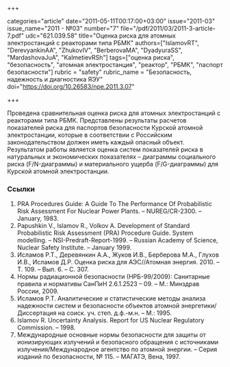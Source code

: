 +++

categories="article"
date="2011-05-11T00:17:00+03:00"
issue="2011-03"
issue_name="2011 - №03"
number="7"
file="/pdf/2011/03/2011-3-article-7.pdf"
udc="621.039.58"
title="Оценка риска для атомных электростанций с реакторами типа РБМК"
authors=["IslamovRT", "DerevyankinAA", "ZhukovIV", "BerberovaMA", "DyadyuraSS", "MardashovaJuA", "KalmetievRSh"]
tags=["оценка риска", "безопасность", "атомная электростанция", "реактор", "РБМК", "паспорт безопасности"]
rubric = "safety"
rubric_name = "Безопасность, надежность и диагностика ЯЭУ"
doi="https://doi.org/10.26583/npe.2011.3.07"

+++

Проведена сравнительная оценка риска для атомных электростанций с реакторами типа РБМК. Представлены результаты расчетов показателей риска для паспортов безопасности Курской атомной электростанции, которые в соответствии с Российским законодательством должен иметь каждый опасный объект. Результатом работы является оценка систем показателей риска в натуральных и экономических показателях – диаграммы социального риска (F/N-диаграммы) и материального ущерба (F/G-диаграммы) для Курской атомной электростанции.

### Ссылки

1. PRA Procedures Guide: A Guide To The Performance Of Probabilistic Risk Assessment For Nuclear Power Plants. – NUREG/CR-2300. – January, 1983.
2. Papushkin V., Islamov R., Volkov A. Development of Standard Probabilistic Risk Assessment (PRA) Procedure Guide. System modelling. – NSI-Predraft-Report-1999. – Russian Academy of Science, Nuclear Safety Institute. – January 1999.
3. Исламов Р.Т., Деревянкин А.А., Жуков И.В., Берберова М.А., Глухов И.В., Исламов Д.Р. Оценка риска для АЭС//Атомная энергия. 2010. – Т. 109. – Вып. 6. – С. 307.
4. Нормы радиационной безопасности (НРБ-99/2009): Санитарные правила и нормативы СанПиН 2.6.1.2523 – 09. – М.: Минздрав России, 2009.
5. Исламов Р.Т. Аналитические и статистические методы анализа надежности систем и безопасности объектов атомной энергетики/Диссертация на соиск. уч. степ. д.ф.-м.н. – М.: 1995.
6. Islamov R. Uncertainty Analysis. Report for US Nuclear Regulatory Commission. – 1998.
7. Международные основные нормы безопасности для защиты от ионизирующих излучений и безопасного обращения с источниками излучения/Международное агентство по атомной энергии. – Серия изданий по безопасности, № 115. – МАГАТЭ, Вена, 1997.